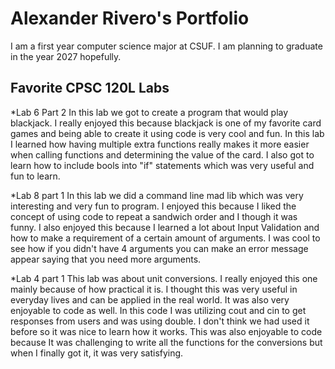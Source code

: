 
# Alexander Rivero's Portfolio

I am a first year computer science major at CSUF. I am planning to graduate in the year 2027 hopefully.

## Favorite CPSC 120L Labs

*Lab 6 Part 2
In this lab we got to create a program that would play blackjack. I really enjoyed this because blackjack is one of my favorite card games and being able to create it using code is very cool and fun. In this lab I learned how having multiple extra functions really makes it more easier when calling functions and determining the value of the card. I also got to learn how to include bools into "if" statements which was very useful and fun to learn.

*Lab 8 part 1
In this lab we did a command line mad lib which was very interesting and very fun to program. I enjoyed this because I liked the concept of using code to repeat a sandwich order and I though it was funny. I also enjoyed this because I learned a lot about Input Validation and how to make a requirement of a certain amount of arguments. I was cool to see how if you didn't have 4 arguments you can make an error message appear saying that you need more arguments.

*Lab 4 part 1
This lab was about unit conversions. I really enjoyed this one mainly because of how practical it is. I thought this was very useful in everyday lives and can be applied in the real world. It was also very enjoyable to code as well. In this code I was utilizing cout and cin to get responses from users and was using double. I don't think we had used it before so it was nice to learn how it works. This was also enjoyable to code because It was challenging to write all the functions for the conversions but when I finally got it, it was very satisfying.